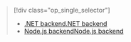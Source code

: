> [!div class="op_single_selector"]
> * [<span data-ttu-id="3e3a0-101">.NET backend</span><span class="sxs-lookup"><span data-stu-id="3e3a0-101">.NET backend</span></span>](../articles/app-service-mobile/app-service-mobile-dotnet-backend-how-to-use-server-sdk.md)
> * [<span data-ttu-id="3e3a0-102">Node.js backend</span><span class="sxs-lookup"><span data-stu-id="3e3a0-102">Node.js backend</span></span>](../articles/app-service-mobile/app-service-mobile-node-backend-how-to-use-server-sdk.md)
> 
> 

